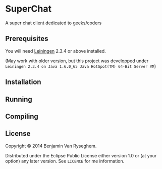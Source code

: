 # SuperChat

A super chat client dedicated to geeks/coders

## Prerequisites

You will need [Leiningen][2] 2.3.4 or above installed.

(May work with older version, but this project was developped under `Leiningen 2.3.4 on Java 1.6.0_65 Java HotSpot(TM) 64-Bit Server VM`)

[2]: https://github.com/technomancy/leiningen

## Installation



## Running


## Compiling


## License

Copyright © 2014 Benjamin Van Ryseghem.

Distributed under the Eclipse Public License either version 1.0 or (at your option) any later version.
See `LICENCE` for me information.

